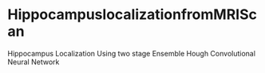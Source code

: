 # HippocampuslocalizationfromMRIScan
Hippocampus Localization Using two stage Ensemble Hough Convolutional Neural Network
